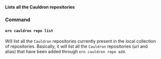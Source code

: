 **Lists all the Cauldron repositories**

### Command

#### `ern cauldron repo list`

Will list all the `Cauldron` repositories currently present in the local collection of repositories. Basically, it will list all the `Cauldron` repositories (url and alias) that have been added through `ern cauldron repo add`.

